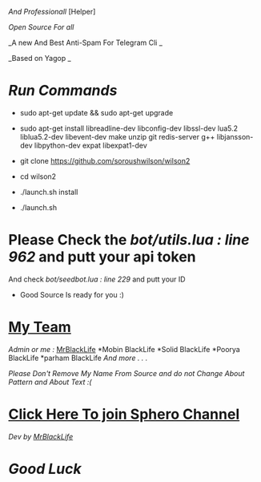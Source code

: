  *And Professionall* [Helper]

_Open Source For all_

_A new And Best Anti-Spam For Telegram Cli _

_Based on Yagop _

# *Run Commands*

* sudo apt-get update && sudo apt-get upgrade

* sudo apt-get install libreadline-dev libconfig-dev libssl-dev lua5.2 liblua5.2-dev libevent-dev make unzip git redis-server g++ libjansson-dev libpython-dev expat libexpat1-dev

* git clone https://github.com/soroushwilson/wilson2

* cd wilson2

* ./launch.sh install

* ./launch.sh 

# Please Check the *bot/utils.lua : line 962* and putt your api token
And check *bot/seedbot.lua : line 229* and putt your ID
* Good Source Is ready for you :)

# [My Team](http://telegram.me/Spheroch)
*Admin or me :* [MrBlackLife](http://telegram.me/mrblacklife)
*Mobin BlackLife
*Solid BlackLife
*Poorya BlackLife
*parham BlackLife
_And more . . ._

*Please Don't Remove My Name  From Source and do not Change About Pattern and About Text :(*
# [Click Here To join Sphero Channel](http://telegram.me/Spheroch)
*Dev by [MrBlackLife](http://telegram.me/mrblacklife)*

# *Good Luck* 
